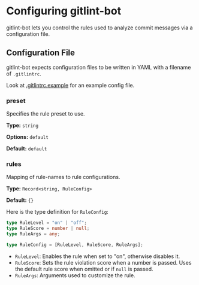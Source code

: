 # Configuring gitlint-bot

gitlint-bot lets you control the rules used to analyze commit messages via a configuration file.

## Configuration File

gitlint-bot expects configuration files to be written in YAML with a filename of `.gitlintrc`.

Look at [.gitlintrc.example](./.gitlintrc.example) for an example config file.

### preset

Specifies the rule preset to use.

**Type:** `string`

**Options:** `default`

**Default:** `default`

### rules

Mapping of rule-names to rule configurations.

**Type:** `Record<string, RuleConfig>`

**Default:** `{}`

Here is the type definition for `RuleConfig`:

```typescript
type RuleLevel = "on" | "off";
type RuleScore = number | null;
type RuleArgs = any;

type RuleConfig = [RuleLevel, RuleScore, RuleArgs];
```

- `RuleLevel`: Enables the rule when set to "on", otherwise disables it.
- `RuleScore`: Sets the rule violation score when a number is passed. Uses the default rule score when omitted or if `null` is passed.
- `RuleArgs`: Arguments used to customize the rule.
